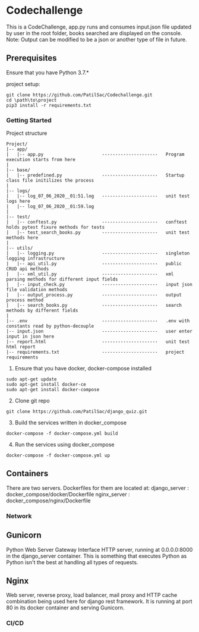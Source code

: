 # Codechallenge

This is a CodeChallenge, app.py runs and consumes input.json file updated by user in the root folder, books searched are displayed on the console. 
Note: Output can be modified to be a json or another type of file in future.


## Prerequisites

Ensure that you have Python 3.7.*

project setup:

```
git clone https://github.com/PatilSac/Codechallenge.git
cd \path\to\project
pip3 install -r requirements.txt
```

### Getting Started

Project structure

```
Project/
|-- app/
|   |-- app.py                      ---------------------   Program execution starts from here
|
|-- base/
|   |-- predefined.py               ---------------------   Startup class file initilizes the process
|
|-- logs/
|   |-- log_07_06_2020__01:51.log   ---------------------   unit test logs here
|   |-- log_07_06_2020__01:59.log
|
|-- test/
|   |-- conftest.py                 ---------------------   conftest holds pytest fixure methods for tests
|   |-- test_search_books.py        ---------------------   unit test methods here
|
|-- utils/
|   |-- logging.py                  ---------------------   singleton logging infrastructure
|   |-- api_util.py                 ---------------------   public CRUD api methods
|   |-- xml_util.py                 ---------------------   xml parsing methods for different input fields
|   |-- input_check.py              ---------------------   input json file validation methods
|   |-- output_process.py           ---------------------   output process method
|   |-- search_books.py             ---------------------   search methods by different fields
|
|-- .env                            ---------------------   .env with constants read by python-decouple
|-- input.json                      ---------------------   user enter input in json here
|-- report.html                     ---------------------   unit test html report
|-- requirements.txt                ---------------------   project requirements

```

1. Ensure that you have docker, docker-compose installed
```
sudo apt-get update
sudo apt-get install docker-ce
sudo apt-get install docker-compose
```
2. Clone git repo
```
git clone https://github.com/PatilSac/django_quiz.git
```
3. Build the services written in docker_compose
```
docker-compose -f docker-compose.yml build
```
4. Run the services using docker_compose
```
docker-compose -f docker-compose.yml up
```

## Containers

There are two servers. Dockerfiles for them are located at:
django_server : docker_compose/docker/Dockerfile
nginx_server  : docker_compose/nginx/Dockerfile


### Network

## Gunicorn
Python Web Server Gateway Interface HTTP server, running at 0.0.0.0:8000 in the django_server container. This is something that executes Python as Python isn't the best at handling all types of requests.

## Nginx
Web server, reverse proxy, load balancer, mail proxy and HTTP cache combination being used here for django rest framework. It is running at port 80 in its docker container and serving Gunicorn.

### CI/CD
